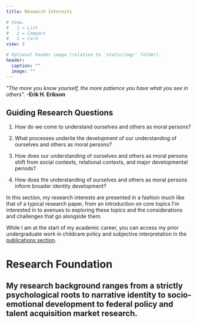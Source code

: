 ```yaml
---
title: Research Interests

# View.
#   1 = List
#   2 = Compact
#   3 = Card
view: 2

# Optional header image (relative to `static/img/` folder).
header:
  caption: ""
  image: ""
---
```


*"The more you know yourself, the more patience you have what you see in others".*
**-Erik H. Erikson**



## Guiding Research Questions

1. How do we come to understand ourselves and others as moral persons?

2. What processes underlie the development of our understanding of ourselves and others as moral persons?

3. How does our understanding of ourselves and others as moral persons shift from social contexts, relational contexts, and major developmental periods?

4. How does the understanding of ourselves and others as moral persons inform broader identity development?

In this section, my research interests are presented in a fashion much like that of a typical research paper, from an introduction on core topics I'm interested in to avenues to exploring these topics and the considerations and challenges that go alongside them.

While I am at the start of my academic career, you can access my prior undergraduate work in childcare policy and subjective interpretation in the [publications section](/content/publications/).

# Research Foundation

My research background ranges from a strictly psychological roots to  narrative identity to socio-emotional development to federal policy and talent acquisition market research.
---